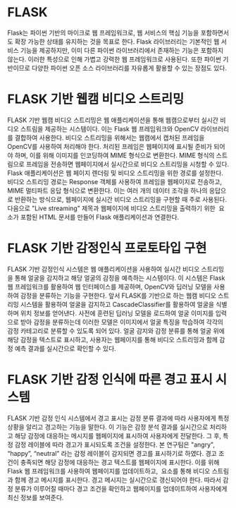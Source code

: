# FLASK 
Flask는 파이썬 기반의 마이크로 웹 프레임워크로, 웹 서비스의 핵심 기능을 포함하면서도 확장 가능한 상태를 유지하는 것을 목표로 한다. Flask 라이브러리는 기본적인 웹 서비스 기능을 제공하지만, 이미 다른 파이썬 라이브러리에서 존재하는 기능은 포함하지 않는다. 이러한 특성으로 인해 가볍고 강력한 웹 프레임워크로 사용된다. 또한 파이썬 기반이므로 다양한 파이썬 오픈 소스 라이브러리를 자유롭게 활용할 수 있는 장점도 있다.
# FLASK 기반 웹캠 비디오 스트리밍
FLASK 기반 웹캠 비디오 스트리밍은 웹 애플리케이션을 통해 웹캠으로부터 실시간 비디오 스트림을 제공하는 시스템이다. 이는 Flask 웹 프레임워크와 OpenCV 라이브러리를 결합하여 사용한다. 비디오 스트리밍을 위해서는 웹캠에서 캡처된 프레임을 OpenCV를 사용하여 처리해야 한다. 처리된 프레임은 웹페이지에 표시될 준비가 되어야 하며, 이를 위해 이미지를 인코딩하여 MIME 형식으로 변환한다. MIME 형식의 스트림으로 프레임을 전송하면 웹페이지에서 실시간으로 비디오 스트리밍을 시청할 수 있다. Flask 애플리케이션은 웹 페이지 렌더링 및 비디오 스트리밍을 위한 경로를 설정한다. 비디오 스트리밍 경로는 Response 객체를 사용하여 프레임을 웹페이지로 전송하고, MIME 멀티파트 응답 형식으로 변환한다. 이는 여러 개의 데이터 조각을 하나의 응답으로 반환하는 방식으로, 웹페이지에 실시간 비디오 스트리밍을 구현할 때 주로 사용된다. 다음으로 "Live streaming" 제목과 웹페이지에 비디오 스트리밍을 출력하기 위한 <img> 요소가 포함된 HTML 문서를 만들어 Flask 애플리케이션과 연결한다.
# FLASK 기반 감정인식 프로토타입 구현
FLASK 기반 감정인식 시스템은 웹 애플리케이션을 사용하여 실시간 비디오 스트리밍을 통해 얼굴을 감지하고 해당 얼굴의 감정을 예측하는 시스템이다. 이 시스템은 Flask 웹 프레임워크를 활용하여 웹 인터페이스를 제공하며, OpenCV와 딥러닝 모델을 사용하여 감정을 분류하는 기능을 구현한다. 앞서 FLASK를 기반으로 하는 웹캠 비디오 스트리밍 시스템을 활용하여 얼굴을 감지하고 CascadeClassifier를 활용하여 얼굴을 식별하며 위치 정보를 얻어낸다. 사전에 훈련된 딥러닝 모델을 로드하여 얼굴 이미지를 입력으로 받아 감정을 분류하는데 이러한 모델은 이미지에서 얼굴 특징을 학습하여 각각의 감정 카테고리로 분류할 수 있도록 되어 있다. 얼굴 감지와 감정 분류를 통해 얼굴 위에 해당 감정을 텍스트로 표시하고, 사용자는 웹페이지를 통해 비디오 스트리밍과 함께 감정 예측 결과를 실시간으로 확인할 수 있다. 
# FLASK 기반 감정 인식에 따른 경고 표시 시스템
FLASK 기반 감정 인식 시스템에서 경고 표시는 감정 분류 결과에 따라 사용자에게 특정 상황을 알리고 경고하는 기능을 말한다. 이 기능은 감정 분석 결과를 실시간으로 처리하고 해당 감정에 대응하는 메시지를 웹페이지에 표시하여 사용자에게 전달한다. 그 후, 특정 감정 레이블에 따라 경고가 표시되도록 조건을 설정한다. 본 연구팀은 "angry", “happy”, “neutral” 라는 감정 레이블이 감지되면 경고를 표시하기로 하였다. 경고 조건이 충족되면 해당 감정에 대응하는 경고 텍스트를 웹페이지에 표시한다. 이를 위해 Flask 웹 프레임워크를 사용하여 웹페이지를 업데이트하고, <img> 요소를 통해 비디오 스트림과 함께 경고 메시지를 표시한다. 경고 메시지는 실시간으로 갱신되어야 한다. 따라서 감정 분류가 이루어질 때마다 경고 조건을 확인하고 웹페이지를 업데이트하여 사용자에게 최신 정보를 보여준다.


